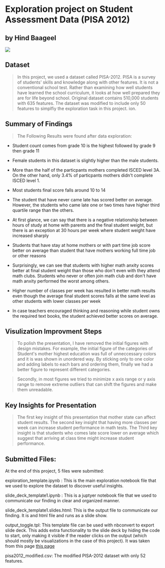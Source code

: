 # Exploration project on Student Assessment Data (PISA 2012)

## by Hind Baageel

<img src='Spring-clean--e1517937586677.jpg' />

## Dataset

> In this project, we used a dataset called PISA-2012. PISA is a survey of students' skills and knowledge along with other features. It is not a
conventional school test. Rather than examining how well students have learned the school curriculum, it looks at how well prepared they are for life beyond school. Original dataset contains 510,000 students with 635 features. The dataset was modified to include only 50 features to simplfiy the exploration task in this project. 
ion.


## Summary of Findings

> The Following Results were found after data exploration: 

- Student count comes from grade 10 is the highest followed by grade 9 then grade 11

- Female students in this dataset is slightly higher than the male students.

- More than the half of the particpants mothers completed ISCED level 3A. On the other hand, only 3.4% of particpants mothers didn't complete ISCED level 1.

- Most students final score falls around 10 to 14

- The student that have never came late has scored better on average. However, the students who came late one or two times have higher third quartile range than the others.

- At first glance, we can say that there is a negative relationship between hours of study at home with parents and the final student weight, but there is an exception at 30 hours per week where student weight have increased sharply

- Students that have stay at home mothers or with part time job score better on average than student that have mothers working full time job or other reasons

- Surprisingly, we can see that students with higher math anxity scores better at final student weight than those who don't even with they attend math clubs. Students who never or often join math club and don't have math anxity performed the worst among others.

- Higher number of classes per week has resulted in better math results even though the average final student scores falls at the same level as other students with lower classes per week

- In case teachers encouraged thinking and reasoning while student owns the required text books, the student achieved better scores on average.


## Visulization Improvment Steps
> To polish the presentation, I have removed the initial figures with design mistakes. For example, the initial figure of the categories of Student's mother highest education was full 
of unneccessary colors and it is was shown in unordered way. By sticking only to one color and adding labels to each bars and ordering them, finally we had a better figure to represent different categories. 

> Secondly, in most figures we tried to minimize x axis range or y axis range to remove extreme outliers that can shift the figures and make them unreadable. 

## Key Insights for Presentation
> The first key insight of this presentation that mother state can affect student results. The second key insight that having more classes per week can increase student performance in math tests.
The Third key insight is that students who comes late score lower on average which suggest that arriving at class time might increase student performance. 

## Submitted Files: 

At the end of this project, 5 files were submitted: 

exploration_template.ipynb : This is the main exploration notebook file that we used to explore the dataset to discover useful insights. 

slide_deck_template1.ipynb : This is a juptyer notebook file that we used to communicate our finding in clear and organized manner. 

slide_deck_template1.slides.html: This is the output file to communicate our finding. It is and html file and runs as a slide show. 

output_toggle.tpl: This template file can be used with nbconvert to export slide deck. This adds extra functionality to the slide deck by hiding the code to start, only making it visible if the reader clicks on the output (which should mostly be visualizations in the case of this project). It was taken from this page [this page](https://github.com/damianavila/blog/blob/master/posts/hide-the-input-cells-from-your-ipython-slides.ipynb)

pisa2012_modified.csv: The modified PISA-2012 dataset with only 52 features. 

